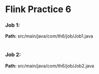 # Flink Practice 6
### Job 1: <br />
**Path:** src/main/java/com/th6/job/Job1.java <br /> <br />
### Job 2: <br />
**Path:** src/main/java/com/th6/job/Job2.java <br /> <br />
